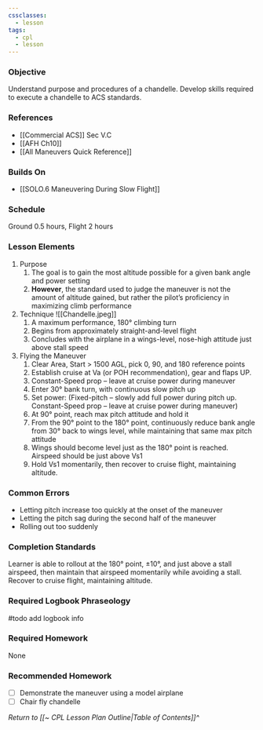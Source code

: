 ```yaml
---
cssclasses:
  - lesson
tags:
  - cpl
  - lesson
---
```

### Objective
Understand purpose and procedures of a chandelle. Develop skills required to execute a chandelle to ACS standards.

### References
- [[Commercial ACS]] Sec V.C
- [[AFH Ch10]]
- [[All Maneuvers Quick Reference]]

### Builds On
- [[SOLO.6 Maneuvering During Slow Flight]]

### Schedule
Ground 0.5 hours, Flight 2 hours

### Lesson Elements
1. Purpose
	1. The goal is to gain the most altitude possible for a given bank angle and power setting
	2. **However**, the standard used to judge the maneuver is not the amount of altitude gained, but rather the pilot’s proficiency in maximizing climb performance
2. Technique ![[Chandelle.jpeg]]
	1. A maximum performance, 180° climbing turn
	2. Begins from approximately straight-and-level flight 
	3. Concludes with the airplane in a wings-level, nose-high attitude just above stall speed
3. Flying the Maneuver
	1. Clear Area, Start > 1500 AGL, pick 0, 90, and 180 reference points
	2. Establish cruise at Va (or POH recommendation), gear and flaps UP.
	3. Constant-Speed prop – leave at cruise power during maneuver
	4. Enter 30° bank turn, with continuous slow pitch up
	5. Set power: (Fixed-pitch – slowly add full power during pitch up. Constant-Speed prop – leave at cruise power during maneuver)
	6. At 90° point, reach max pitch attitude and hold it
	7. From the 90° point to the 180° point, continuously reduce bank angle from 30° back to wings level, while maintaining that same max pitch attitude
	8. Wings should become level just as the 180° point is reached.  Airspeed should be just above Vs1
	9. Hold Vs1 momentarily, then recover to cruise flight, maintaining altitude.

### Common Errors
- Letting pitch increase too quickly at the onset of the maneuver
- Letting the pitch sag during the second half of the maneuver
- Rolling out too suddenly

### Completion Standards
Learner is able to rollout at the 180° point, ±10°, and just above a stall airspeed, then maintain that airspeed momentarily while avoiding a stall. Recover to cruise flight, maintaining altitude.

### Required Logbook Phraseology
#todo add logbook info

### Required Homework
None

### Recommended Homework
- [ ] Demonstrate the maneuver using a model airplane
- [ ] Chair fly chandelle

*Return to [[~ CPL Lesson Plan Outline|Table of Contents]]^*